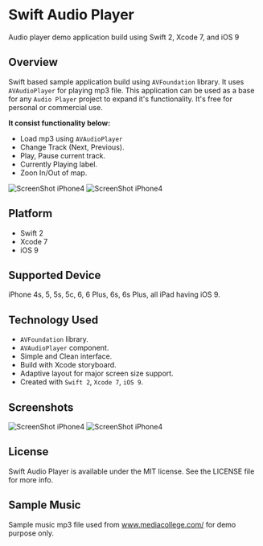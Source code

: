 # Swift Audio Player
Audio player demo application build using Swift 2, Xcode 7, and iOS 9

## Overview
Swift based sample application build using ``AVFoundation`` library. It uses ``AVAudioPlayer`` for playing mp3 file. This application can be used as a base for any ``Audio Player`` project to expand it's functionality. It's free for personal or commercial use.

**It consist functionality below:**
+ Load mp3 using ``AVAudioPlayer``
+ Change Track (Next, Previous).
+ Play, Pause current track.
+ Currently Playing label.
+ Zoon In/Out of map.

![ScreenShot iPhone4](../master/Screenshots/main-1t.png)
![ScreenShot iPhone4](../master/Screenshots/main-2t.png)

## Platform
+ Swift 2
+ Xcode 7
+ iOS 9

## Supported Device
iPhone 4s, 5, 5s, 5c, 6, 6 Plus, 6s, 6s Plus, all iPad having iOS 9.

## Technology Used
+ ``AVFoundation`` library.
+ ``AVAudioPlayer`` component.
+ Simple and Clean interface.
+ Build with Xcode storyboard.
+ Adaptive layout for major screen size support.
+ Created with ``Swift 2``, ``Xcode 7``, ``iOS 9``.

## Screenshots
![ScreenShot iPhone4](../master/Screenshots/main-1t.png)
![ScreenShot iPhone4](../master/Screenshots/main-2t.png)

## License
Swift Audio Player is available under the MIT license. See the LICENSE file for more info.

## Sample Music
Sample music mp3 file used from <a href="http://www.mediacollege.com/" target="_blank">www.mediacollege.com/</a> for demo purpose only.
